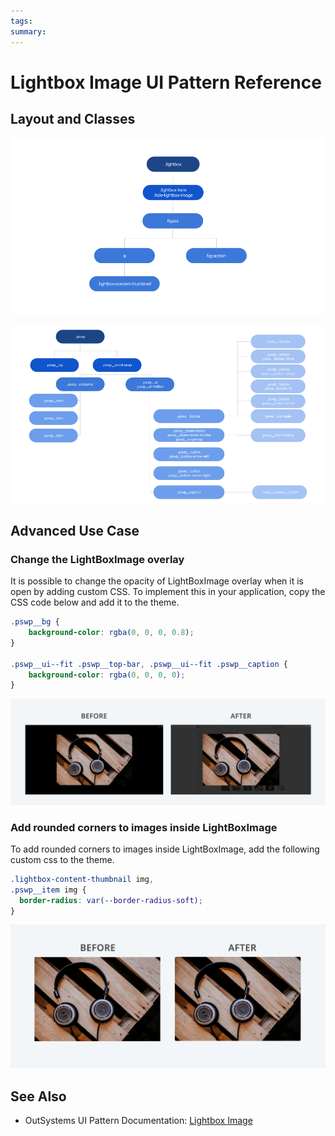 ```yaml
---
tags:
summary: 
---
```


# Lightbox Image UI Pattern Reference


## Layout and Classes

![](<images/lightboximage-image-3.png>) 

![](<images/lightboximage-image-4.png>)

## Advanced Use Case

### Change the LightBoxImage overlay

It is possible to change the opacity of LightBoxImage overlay when it is open by adding custom CSS. To implement this in your application, copy the CSS code below and add it to the theme.

```css
.pswp__bg {
    background-color: rgba(0, 0, 0, 0.8);
}

.pswp__ui--fit .pswp__top-bar, .pswp__ui--fit .pswp__caption {
    background-color: rgba(0, 0, 0, 0);
}
```
![](<images/lightboximage-image-5.png>)

### Add rounded corners to images inside LightBoxImage

To add rounded corners to images inside LightBoxImage, add the following custom css to the theme.

```css
.lightbox-content-thumbnail img,
.pswp__item img {
  border-radius: var(--border-radius-soft);
}
```
![](<images/lightboximage-image-6.png>)


   
    



 ## See Also

* OutSystems UI Pattern Documentation: [Lightbox Image ](https://success.outsystems.com/Documentation/11/Developing_an_Application/Design_UI/Patterns/Using_Web_Patterns/Content/LightBoxImage)



